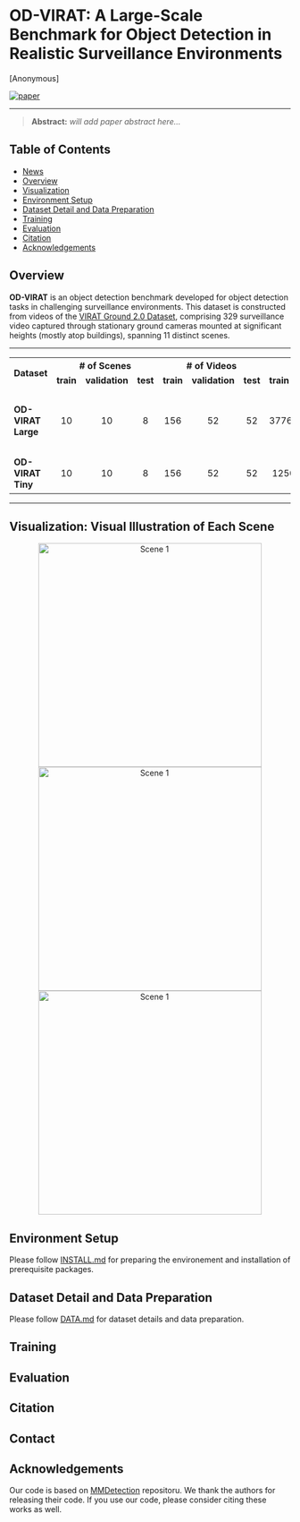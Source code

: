 # OD-VIRAT: A Large-Scale Benchmark for Object Detection in Realistic Surveillance Environments

[Anonymous]
<!-- [Hayat Ullah](https://scholar.google.com.pk/citations?user=xnXPj0UAAAAJ&hl=en),  -->
<!-- [Arslan Munir](https://people.cs.ksu.edu/~amunir/) -->


[![paper](https://img.shields.io/badge/IEEE-Paper-<COLOR>.svg)]()
<hr />

> **Abstract:**
>*will add paper abstract here...*

## Table of Contents
<!--ts-->
   * [News](#rocket-News)
   * [Overview](#overview)
   * [Visualization](#visualization-first-and-last-layer-spatio-temporal-modulator)
   * [Environment Setup](#environment-setup)
   * [Dataset Detail and Data Preparation](#dataset-preparation)
   * [Training](#training)
   * [Evaluation](#evaluation)
   * [Citation](#citation)
   * [Acknowledgements](#acknowledgements)
<!--te-->

## Overview

**OD-VIRAT** is an object detection benchmark developed for object detection tasks in challenging surveillance environments. This dataset is constructed from videos of the [VIRAT Ground 2.0 Dataset](https://viratdata.org/), comprising 329 surveillance video captured through stationary ground cameras mounted at significant heights (mostly atop buildings), spanning 11 distinct scenes.
<hr>
<table class="small-font-table">
  <tr>
    <th rowspan="2">Dataset</th>
    <th colspan="3"># of Scenes</th>
    <th colspan="3"># of Videos</th>
    <th colspan="3"># of Frames</th>
    <th rowspan="2">Resolution</th>
  </tr>
  <tr>
    <td><b>train</b></td>
    <td><b>validation</b></td>
    <td><b>test</b></td>
    <td><b>train</b></td>
    <td><b>validation</b></td>
    <td><b>test</b></td>
    <td><b>train</b></td>
    <td><b>validation</b></td>
    <td><b>test</b></td>
  </tr>
  <tr>
    <td><b>OD-VIRAT Large</b></td>
    <td><p align="center">10</td>
    <td><p align="center">10</td>
    <td><p align="center">8</td>
    <td><p align="center">156</td>
    <td><p align="center">52</td>
    <td><p align="center">52</td>
    <td><p align="center">377686</td>
    <td><p align="center">137971</td>
    <td><p align="center">84339</td>
    <td><p align="center">(1920 &times 1080),(1280 &times 720)</td>
  </tr>
   <tr>
    <td><b>OD-VIRAT Tiny</b></td>
    <td><p align="center">10</td>
    <td><p align="center">10</td>
    <td><p align="center">8</td>
    <td><p align="center">156</td>
    <td><p align="center">52</td>
    <td><p align="center">52</td>
    <td><p align="center">12501</td>
    <td><p align="center">4573</td>
    <td><p align="center">2786</td>
    <td><span style="font-size: smaller;">(1920 &times 1080),(1280 &times 720)</span></td>
  </tr>
</table>
<hr>

## Visualization: Visual Illustration of Each Scene 

<p align="center">
  <img src="Figures/scene1.gif" alt="Scene 1" width="400"/> <img src="Figures/scene1.gif" alt="Scene 1" width="400"/> <img src="Figures/scene1.gif" alt="Scene 1" width="400"/>
</p>
<!--
<p align="center">
  <img alt="Visualization Scuba Diving" src="figs/vis/scuba_diving.png" width="900"/>
</p>

<p align="center">
  <img alt="Visualization Threading Needle" src="figs/vis/threading_needle.png" width="900"/>
</p>

<p align="center">
  <img alt="Visualization Walking the Dog" src="figs/vis/walking_the_dog.png" width="900"/>
</p>

<p align="center">
  <img alt="Visualization Water Skiing" src="figs/vis/water_skiing.png" width="900"/>
</p>
-->

## Environment Setup
Please follow [INSTALL.md](./INSTALL.md) for preparing the environement and installation of prerequisite packages.

## Dataset Detail and Data Preparation

Please follow [DATA.md](./DATA.md) for dataset details and data preparation.

## Training
<!--
To train a Video-FocalNet on a video dataset from scratch, run:

```bash
python -m torch.distributed.launch --nproc_per_node <num-of-gpus-to-use>  main.py \
--cfg <config-file> --batch-size <batch-size-per-gpu> --output <output-directory> \
--opts DATA.ROOT path/to/root DATA.TRAIN_FILE train.csv DATA.VAL_FILE val.csv
```

Alternatively, the `DATA.ROOT`, `DATA.TRAIN_FILE`, and `DATA.VAL_FILE` paths can be set directly in the config files provided in the `configs` directory. We also provide bash scripts to train Video-FocalNets on various datasets in the `scripts` directory.

Additionally, the TRAIN.PRETRAINED_PATH can be set (either in the config file or bash script) to provide a pretrained model to initialize the weights. To initialize from the ImageNet-1K weights please refer to the [FocalNets](https://github.com/microsoft/FocalNet) repository and download the [FocalNet-T-SRF](https://github.com/microsoft/FocalNet/releases/download/v1.0.0/focalnet_tiny_srf.pth), [FocalNet-S-SRF](https://github.com/microsoft/FocalNet/releases/download/v1.0.0/focalnet_small_srf.pth) or [FocalNet-B-SRF](https://github.com/microsoft/FocalNet/releases/download/v1.0.0/focalnet_base_srf.pth) to initialize Video-FocalNet-T, Video-FocalNet-S or Video-FocalNet-B respectively. Alternatively, one of the provided pretrained Video-FocalNet models can also be utilized to initialize the weights. -->

## Evaluation
<!--
To evaluate pre-trained Video-FocalNets on your dataset:

```bash
python -m torch.distributed.launch --nproc_per_node <num-of-gpus-to-use>  main.py  --eval \
--cfg <config-file> --resume <checkpoint> \
--opts DATA.NUM_FRAMES 8 DATA.BATCH_SIZE 8 TEST.NUM_CLIP 4 TEST.NUM_CROP 3 DATA.ROOT path/to/root DATA.TRAIN_FILE train.csv DATA.VAL_FILE val.csv
```

For example, to evaluate the `Video-FocalNet-B` with a single GPU on Kinetics400:

```bash
python -m torch.distributed.launch --nproc_per_node 1  main.py  --eval \
--cfg configs/kinetics400/video_focalnet_base.yaml --resume video-focalnet_base_k400.pth \
--opts DATA.NUM_FRAMES 8 DATA.BATCH_SIZE 8 TEST.NUM_CLIP 4 TEST.NUM_CROP 3 DATA.ROOT path/to/root DATA.TRAIN_FILE train.csv DATA.VAL_FILE val.csv
```

Alternatively, the `DATA.ROOT`, `DATA.TRAIN_FILE`, and `DATA.VAL_FILE` paths can be set directly in the config files provided in the `configs` directory.
According to our experience and sanity checks, there is a reasonable random variation of about +/-0.3% top-1 accuracy when testing on different machines.

Additionally, the TRAIN.PRETRAINED_PATH can be set (either in the config file or bash script) to provide a pretrained model to initialize the weights. To initialize from the ImageNet-1K weights please refer to the [FocalNets](https://github.com/microsoft/FocalNet) repository and download the [FocalNet-T-SRF](https://github.com/microsoft/FocalNet/releases/download/v1.0.0/focalnet_tiny_srf.pth), [FocalNet-S-SRF](https://github.com/microsoft/FocalNet/releases/download/v1.0.0/focalnet_small_srf.pth) or [FocalNet-B-SRF](https://github.com/microsoft/FocalNet/releases/download/v1.0.0/focalnet_base_srf.pth) to initialize Video-FocalNet-T, Video-FocalNet-S or Video-FocalNet-B respectively. Alternatively, one of the provided pretrained Video-FocalNet models can also be utilized to initialize the weights. -->

## Citation

<!-- If you find our work, this repository, or pretrained models useful, please consider giving a star :star: and citation.
```bibtex
@InProceedings{Wasim_2023_ICCV,
    author    = {Wasim, Syed Talal and Khattak, Muhammad Uzair and Naseer, Muzammal and Khan, Salman and Shah, Mubarak and Khan, Fahad Shahbaz},
    title     = {Video-FocalNets: Spatio-Temporal Focal Modulation for Video Action Recognition},
    booktitle = {Proceedings of the IEEE/CVF International Conference on Computer Vision (ICCV)},
    year      = {2023},
}
``` -->

## Contact
<!-- If you have any questions, please create an issue on this repository or contact at hullah2024@fau.edu. -->

## Acknowledgements
Our code is based on [MMDetection](https://github.com/open-mmlab/mmdetection) repositoru. We thank the authors for releasing their code. If you use our code, please consider citing these works as well.
